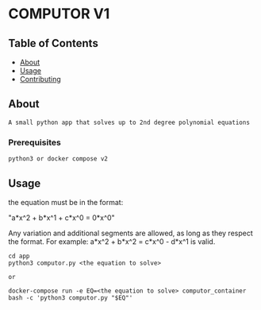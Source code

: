 
# COMPUTOR V1

## Table of Contents

- [About](#about)
- [Usage](#usage)
- [Contributing](../CONTRIBUTING.md)

## About <a name = "about"></a>

    A small python app that solves up to 2nd degree polynomial equations

### Prerequisites

    python3 or docker compose v2

## Usage <a name = "usage"></a>

the equation must be in the format:

"a\*x^2 + b\*x^1 + c\*x^0 = 0\*x^0"

Any variation and additional segments are allowed, as long as they respect the format.
For example: a\*x^2 + b\*x^2 = c\*x^0 - d\*x^1 is valid.

```
cd app
python3 computor.py <the equation to solve>

or

docker-compose run -e EQ=<the equation to solve> computor_container bash -c 'python3 computor.py "$EQ"'
```
